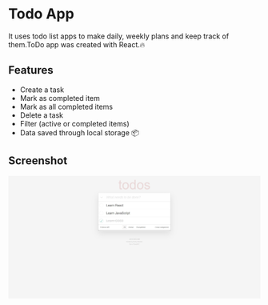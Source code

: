 
# Todo App

It uses todo list apps to make daily, weekly plans and keep track of them.ToDo app was created with React.🔥

## Features
- Create a task
- Mark as completed item
- Mark as all completed items
- Delete a task
- Filter (active or completed items)
- Data saved through local storage 📦 

  
## Screenshot

![plot](img/screenshot.png)
